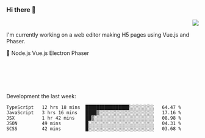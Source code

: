 ### Hi there 👋

<img align="right" src="https://github-readme-stats.vercel.app/api?username=jasonpanggo"/>

<br>
<p align="left">
I'm currently working on a web editor making H5 pages using Vue.js and Phaser.
</p>
<p align="left">
📖 Node.js Vue.js Electron Phaser
</p>
<br>
<br>
<br>
<br>

Development the last week:
<!--START_SECTION:waka-->
```text
TypeScript   12 hrs 18 mins  ████████████████░░░░░░░░░   64.47 % 
JavaScript   3 hrs 16 mins   ████▒░░░░░░░░░░░░░░░░░░░░   17.16 % 
JSX          1 hr 42 mins    ██▒░░░░░░░░░░░░░░░░░░░░░░   08.98 % 
JSON         49 mins         █░░░░░░░░░░░░░░░░░░░░░░░░   04.31 % 
SCSS         42 mins         █░░░░░░░░░░░░░░░░░░░░░░░░   03.68 % 
```
<!--END_SECTION:waka-->

<!--
**JASONPANGGO/jasonpanggo** is a ✨ _special_ ✨ repository because its `README.md` (this file) appears on your GitHub profile.

Here are some ideas to get you started:

- 🔭 I’m currently working on ...
- 🌱 I’m currently learning ...
- 👯 I’m looking to collaborate on ...
- 🤔 I’m looking for help with ...
- 💬 Ask me about ...
- 📫 How to reach me: ...
- 😄 Pronouns: ...
- ⚡ Fun fact: ...
-->

